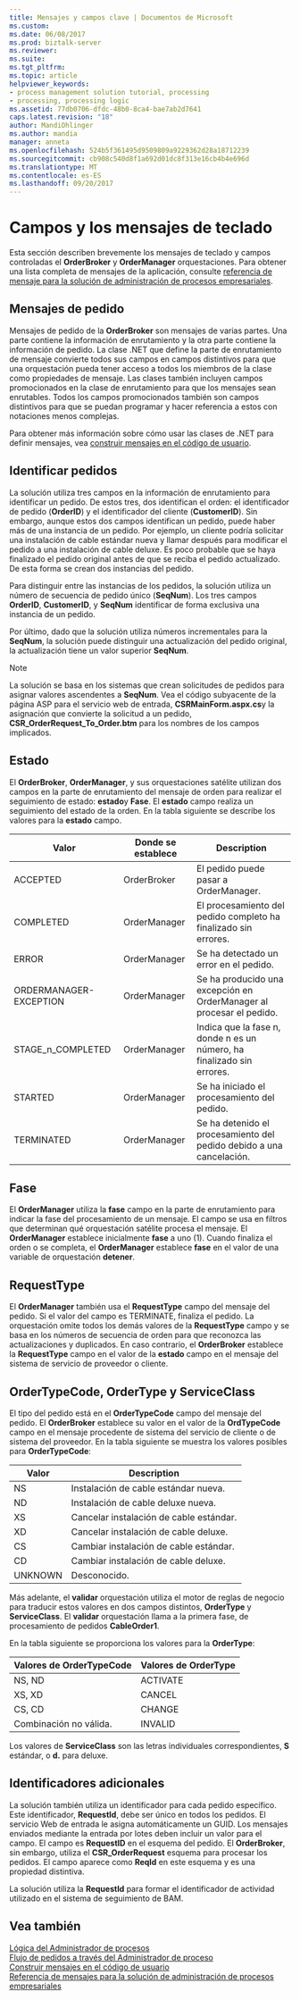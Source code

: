 ```yaml
---
title: Mensajes y campos clave | Documentos de Microsoft
ms.custom: 
ms.date: 06/08/2017
ms.prod: biztalk-server
ms.reviewer: 
ms.suite: 
ms.tgt_pltfrm: 
ms.topic: article
helpviewer_keywords:
- process management solution tutorial, processing
- processing, processing logic
ms.assetid: 77db0706-dfdc-48b0-8ca4-bae7ab2d7641
caps.latest.revision: "18"
author: MandiOhlinger
ms.author: mandia
manager: anneta
ms.openlocfilehash: 524b5f361495d9509809a9229362d28a18712239
ms.sourcegitcommit: cb908c540d8f1a692d01dc8f313e16cb4b4e696d
ms.translationtype: MT
ms.contentlocale: es-ES
ms.lasthandoff: 09/20/2017
---
```

# <a name="key-messages-and-fields"></a>Campos y los mensajes de teclado
Esta sección describen brevemente los mensajes de teclado y campos controladas el **OrderBroker** y **OrderManager** orquestaciones. Para obtener una lista completa de mensajes de la aplicación, consulte [referencia de mensaje para la solución de administración de procesos empresariales](../core/message-reference-for-the-business-process-management-solution.md).  
  
## <a name="order-messages"></a>Mensajes de pedido  
 Mensajes de pedido de la **OrderBroker** son mensajes de varias partes. Una parte contiene la información de enrutamiento y la otra parte contiene la información de pedido. La clase .NET que define la parte de enrutamiento de mensaje convierte todos sus campos en campos distintivos para que una orquestación pueda tener acceso a todos los miembros de la clase como propiedades de mensaje. Las clases también incluyen campos promocionados en la clase de enrutamiento para que los mensajes sean enrutables. Todos los campos promocionados también son campos distintivos para que se puedan programar y hacer referencia a estos con notaciones menos complejas.  
  
 Para obtener más información sobre cómo usar las clases de .NET para definir mensajes, vea [construir mensajes en el código de usuario](../core/constructing-messages-in-user-code.md).  
  
## <a name="identifying-orders"></a>Identificar pedidos  
 La solución utiliza tres campos en la información de enrutamiento para identificar un pedido. De estos tres, dos identifican el orden: el identificador de pedido (**OrderID**) y el identificador del cliente (**CustomerID**). Sin embargo, aunque estos dos campos identifican un pedido, puede haber más de una instancia de un pedido. Por ejemplo, un cliente podría solicitar una instalación de cable estándar nueva y llamar después para modificar el pedido a una instalación de cable deluxe. Es poco probable que se haya finalizado el pedido original antes de que se reciba el pedido actualizado. De esta forma se crean dos instancias del pedido.  
  
 Para distinguir entre las instancias de los pedidos, la solución utiliza un número de secuencia de pedido único (**SeqNum**). Los tres campos **OrderID**, **CustomerID**, y **SeqNum** identificar de forma exclusiva una instancia de un pedido.  
  
 Por último, dado que la solución utiliza números incrementales para la **SeqNum**, la solución puede distinguir una actualización del pedido original, la actualización tiene un valor superior **SeqNum**.  
  
> [!NOTE]
>  La solución se basa en los sistemas que crean solicitudes de pedidos para asignar valores ascendentes a **SeqNum**. Vea el código subyacente de la página ASP para el servicio web de entrada, **CSRMainForm.aspx.cs**y la asignación que convierte la solicitud a un pedido, **CSR_OrderRequest_To_Order.btm** para los nombres de los campos implicados.  
  
## <a name="status"></a>Estado  
 El **OrderBroker**, **OrderManager**, y sus orquestaciones satélite utilizan dos campos en la parte de enrutamiento del mensaje de orden para realizar el seguimiento de estado: **estado**y **Fase**. El **estado** campo realiza un seguimiento del estado de la orden. En la tabla siguiente se describe los valores para la **estado** campo.  
  
|Valor|Donde se establece|Description|  
|-----------|---------------|-----------------|  
|ACCEPTED|OrderBroker|El pedido puede pasar a OrderManager.|  
|COMPLETED|OrderManager|El procesamiento del pedido completo ha finalizado sin errores.|  
|ERROR|OrderManager|Se ha detectado un error en el pedido.|  
|ORDERMANAGER-EXCEPTION|OrderManager|Se ha producido una excepción en OrderManager al procesar el pedido.|  
|STAGE_n_COMPLETED|OrderManager|Indica que la fase n, donde n es un número, ha finalizado sin errores.|  
|STARTED|OrderManager|Se ha iniciado el procesamiento del pedido.|  
|TERMINATED|OrderManager|Se ha detenido el procesamiento del pedido debido a una cancelación.|  
  
## <a name="stage"></a>Fase  
 El **OrderManager** utiliza la **fase** campo en la parte de enrutamiento para indicar la fase del procesamiento de un mensaje. El campo se usa en filtros que determinan qué orquestación satélite procesa el mensaje. El **OrderManager** establece inicialmente **fase** a uno (1). Cuando finaliza el orden o se completa, el **OrderManager** establece **fase** en el valor de una variable de orquestación **detener**.  
  
## <a name="requesttype"></a>RequestType  
 El **OrderManager** también usa el **RequestType** campo del mensaje del pedido. Si el valor del campo es TERMINATE, finaliza el pedido. La orquestación omite todos los demás valores de la **RequestType** campo y se basa en los números de secuencia de orden para que reconozca las actualizaciones y duplicados. En caso contrario, el **OrderBroker** establece la **RequestType** campo en el valor de la **estado** campo en el mensaje del sistema de servicio de proveedor o cliente.  
  
## <a name="ordertypecode-ordertype-and-serviceclass"></a>OrderTypeCode, OrderType y ServiceClass  
 El tipo del pedido está en el **OrderTypeCode** campo del mensaje del pedido. El **OrderBroker** establece su valor en el valor de la **OrdTypeCode** campo en el mensaje procedente de sistema del servicio de cliente o de sistema del proveedor. En la tabla siguiente se muestra los valores posibles para **OrderTypeCode**:  
  
|Valor|Description|  
|-----------|-----------------|  
|NS|Instalación de cable estándar nueva.|  
|ND|Instalación de cable deluxe nueva.|  
|XS|Cancelar instalación de cable estándar.|  
|XD|Cancelar instalación de cable deluxe.|  
|CS|Cambiar instalación de cable estándar.|  
|CD|Cambiar instalación de cable deluxe.|  
|UNKNOWN|Desconocido.|  
  
 Más adelante, el **validar** orquestación utiliza el motor de reglas de negocio para traducir estos valores en dos campos distintos, **OrderType** y **ServiceClass**. El **validar** orquestación llama a la primera fase, de procesamiento de pedidos **CableOrder1**.  
  
 En la tabla siguiente se proporciona los valores para la **OrderType**:  
  
|Valores de OrderTypeCode|Valores de OrderType|  
|--------------------------|---------------------|  
|NS, ND|ACTIVATE|  
|XS, XD|CANCEL|  
|CS, CD|CHANGE|  
|Combinación no válida.|INVALID|  
  
 Los valores de **ServiceClass** son las letras individuales correspondientes, **S** estándar, o **d.** para deluxe.  
  
## <a name="additional-identifiers"></a>Identificadores adicionales  
 La solución también utiliza un identificador para cada pedido específico. Este identificador, **RequestId**, debe ser único en todos los pedidos. El servicio Web de entrada le asigna automáticamente un GUID. Los mensajes enviados mediante la entrada por lotes deben incluir un valor para el campo. El campo es **RequestID** en el esquema del pedido. El **OrderBroker**, sin embargo, utiliza el **CSR_OrderRequest** esquema para procesar los pedidos. El campo aparece como **ReqId** en este esquema y es una propiedad distintiva.  
  
 La solución utiliza la **RequestId** para formar el identificador de actividad utilizado en el sistema de seguimiento de BAM.  
  
## <a name="see-also"></a>Vea también  
 [Lógica del Administrador de procesos](../core/process-manager-logic.md)   
 [Flujo de pedidos a través del Administrador de proceso](../core/order-flow-through-the-process-manager.md)   
 [Construir mensajes en el código de usuario](../core/constructing-messages-in-user-code.md)   
 [Referencia de mensajes para la solución de administración de procesos empresariales](../core/message-reference-for-the-business-process-management-solution.md)